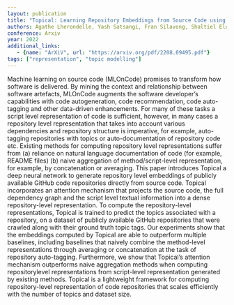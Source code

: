 ```yaml
---
layout: publication
title: "Topical: Learning Repository Embeddings from Source Code using Attention"
authors: Agathe Lherondelle, Yash Satsangi, Fran Silavong, Shaltiel Eloul, Sean Moran
conference: Arxiv
year: 2022
additional_links:
   - {name: "ArXiV", url: "https://arxiv.org/pdf/2208.09495.pdf"}
tags: ["representation", "topic modelling"]
---
```

Machine learning on source code (MLOnCode) promises to transform how software is delivered. By mining the context and relationship between software artefacts, MLOnCode
augments the software developer’s capabilities with code autogeneration, code recommendation, code auto-tagging and other data-driven enhancements. For many of these tasks a script level
representation of code is sufficient, however, in many cases a repository level representation that takes into account various dependencies and repository structure is imperative, for example,
auto-tagging repositories with topics or auto-documentation of repository code etc. Existing methods for computing repository level representations suffer from (a) reliance on natural language
documentation of code (for example, README files) (b) naive aggregation of method/script-level representation, for example, by concatenation or averaging. This paper introduces Topical a
deep neural network to generate repository level embeddings of publicly available GitHub code repositories directly from source code. Topical incorporates an attention mechanism that projects the source code, the full dependency graph and the
script level textual information into a dense repository-level representation. To compute the repository-level representations, Topical is trained to predict the topics associated with a repository, on a dataset of publicly available GitHub repositories that
were crawled along with their ground truth topic tags. Our experiments show that the embeddings computed by Topical are able to outperform multiple baselines, including baselines
that naively combine the method-level representations through averaging or concatenation at the task of repository auto-tagging. Furthermore, we show that Topical’s attention mechanism outperforms naive aggregation methods when computing repositorylevel representations from script-level representation generated
by existing methods. Topical is a lightweight framework for computing repository-level representation of code repositories that scales efficiently with the number of topics and dataset size.
